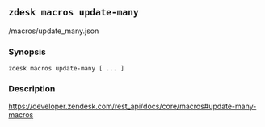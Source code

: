 ## `zdesk macros update-many`

/macros/update_many.json

### Synopsis

    zdesk macros update-many [ ... ]

### Description

https://developer.zendesk.com/rest_api/docs/core/macros#update-many-macros

